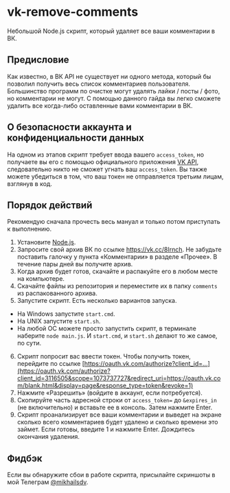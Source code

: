 # vk-remove-comments
Небольшой Node.js скрипт, который удаляет все ваши комментарии в ВК.

## Предисловие
Как известно, в ВК API не существует ни одного метода, который бы позволил получить весь список комментариев пользователя. Большинство программ по очистке могут удалять лайки / посты / фото, но комментарии не могут. С помощью данного гайда вы легко сможете удалить все когда-либо оставленные вами комментарии в ВК.

## О безопасности аккаунта и конфиденциальности данных
На одном из этапов скрипт требует ввода вашего `access_token`, но получаете вы его с помощью официального приложения [VK API](https://vk.com/app3116505), следовательно никто не сможет угнать ваш `access_token`. Вы также можете убедиться в том, что ваш токен не отправляется третьим лицам, взглянув в код.

## Порядок действий
Рекомендую сначала прочесть весь мануал и только потом приступать к выполнению.

1. Установите [Node.js](https://nodejs.org/en/download/).
2. Запросите свой архив ВК по ссылке https://vk.cc/8Irnch. Не забудьте поставить галочку у пункта «Комментарии» в разделе «Прочее». В течение пары дней вы получите архив.
3. Когда архив будет готов, скачайте и распакуйте его в любом месте на компьютере.
4. Скачайте файлы из репозитория и переместите их в папку `comments` из распакованного архива.
5. Запустите скрипт. Есть несколько вариантов запуска.
  * На Windows запустите `start.cmd`.
  * На UNIX запустите `start.sh`.
  * На любой ОС можете просто запустить скрипт, в терминале наберите `node main.js`. И `start.cmd`, и `start.sh` делают то же самое, по сути.
6. Скрипт попросит вас ввести токен. Чтобы получить токен, перейдите по ссылке [https://oauth.vk.com/authorize?client_id=…](https://oauth.vk.com/authorize?client_id=3116505&scope=1073737727&redirect_uri=https://oauth.vk.com/blank.html&display=page&response_type=token&revoke=1)
7. Нажмите «Разрешить» (войдите в аккаунт, если потребуется).
8. Скопируйте часть адресной строки от `access_token=` до `&expires_in` (не включительно) и вставьте ее в консоль. Затем нажмите Enter.
9. Скрипт проанализирует все ваши комментарии и выведет на экране сколько всего комментариев будет удалено и сколько времени это займет. Если готовы, введите 1 и нажмите Enter. Дождитесь окончания удаления.

## Фидбэк
Если вы обнаружите сбои в работе скрипта, присылайте скриншоты в мой Телеграм [@mikhailsdv](https://t.me/mikhailsdv).
